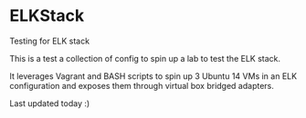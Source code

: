 # ELKStack
Testing for ELK stack

This is a test a collection of config to spin up a lab to test the ELK stack.

It leverages Vagrant and BASH scripts to spin up 3 Ubuntu 14 VMs in an ELK configuration
and exposes them through virtual box bridged adapters.

Last updated today :)
